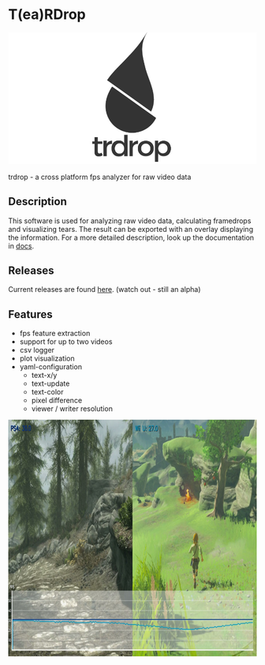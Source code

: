 # T(ea)RDrop 
<img src="images/trdrop_logo_text_wide.png" alt="Teardrop logo">

trdrop - a cross platform fps analyzer for raw video data 

## Description

This software is used for analyzing raw video data, calculating framedrops and visualizing tears.
The result can be exported with an overlay displaying the information. For a more detailed description, look up the documentation in [docs](docs/documentation.pdf).

## Releases

Current releases are found [here](https://github.com/cirquit/trdrop/releases). (watch out - still an alpha)

## Features

* fps feature extraction
* support for up to two videos
* csv logger
* plot visualization
* yaml-configuration
  * text-x/y
  * text-update
  * text-color
  * pixel difference
  * viewer / writer resolution

<img src="images/video-screenshot.jpg" alt="Teardrop logo" width="960" height="480">

